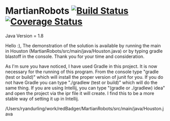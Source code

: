 MartianRobots [![Build Status](https://travis-ci.org/RyanDur/MartianRobots.svg)](https://travis-ci.org/RyanDur/MartianRobots) [![Coverage Status](https://coveralls.io/repos/RyanDur/MartianRobots/badge.png)](https://coveralls.io/r/RyanDur/MartianRobots)
=============

Java Version = 1.8

Hello :), The demonstration of the solution is available by running the main in Houston (MartianRobots/src/main/java/Houston.java) or by typing gradle blastoff in the console. Thank you for your time and consideration.

As I'm sure you have noticed, I have used Gradle in this project. It is now necessary for the running of this program.
From the console type "gradle (test or build)" which will install the proper version
of junit for you. If you do not have Gradle you can type "./gradlew (test or build)" which will do the same thing.
If you are using Intellij, you can type "(gradle or ./gradlew) idea" and open the project via the ipr file it will create. I find this to be
a more stable way of setting it up in Intellij.

/Users/ryandurling/work/redBadger/MartianRobots/src/main/java/Houston.java